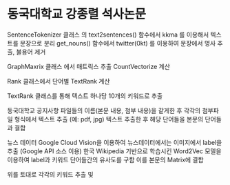 # 동국대학교 강종렬 석사논문
SentenceTokenizer 클래스 의 text2sentences() 함수에서 kkma 를 이용해서 텍스트를 문장으로 분리
get_nouns() 함수에서 twitter(0kt) 를 이용하여 문장에서 명사 추출, 불용어 제거

GraphMaxrix 클래스 에서 매트릭스 추출
CountVectorize 계산

Rank 클래스에서 단어별 TextRank 계산 

TextRank 클래스를 통해 텍스트 하나당 10개의 키워드로 추출

동국대학교 공지사항
파일들의 이름(본문 내용, 첨부 내용)을 같게한 후 각각의 첨부파일 형식에서 텍스트 추출 (예: pdf, jpg)
텍스트 추출한 후 해당 단어들을 본문의 단어들과 결합

뉴스 데이터
Google Cloud Vision을 이용하여 뉴스데이터에서는 이미지에서 label을 추출 (Google API 소스 이용)
한국 Wikipedia 기반으로 학습시킨 Word2Vec 모델을 이용하여 label과 키워드 단어들간의 유사도를 구함
이를 본문의 Matrix에 결합


위를 토대로 각각의 키워드 추출 및 
